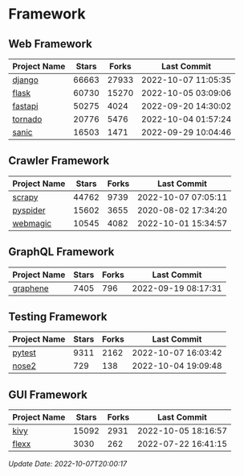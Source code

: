 # Framework

## Web Framework
| Project Name | Stars | Forks | Last Commit |
| ------------ | ----- | ----- | ----------- |
| [django](https://github.com/django/django) | 66663 | 27933 | 2022-10-07 11:05:35 |
| [flask](https://github.com/pallets/flask) | 60730 | 15270 | 2022-10-05 03:09:06 |
| [fastapi](https://github.com/tiangolo/fastapi) | 50275 | 4024 | 2022-09-20 14:30:02 |
| [tornado](https://github.com/tornadoweb/tornado) | 20776 | 5476 | 2022-10-04 01:57:24 |
| [sanic](https://github.com/sanic-org/sanic) | 16503 | 1471 | 2022-09-29 10:04:46 |

## Crawler Framework
| Project Name | Stars | Forks | Last Commit |
| ------------ | ----- | ----- | ----------- |
| [scrapy](https://github.com/scrapy/scrapy) | 44762 | 9739 | 2022-10-07 07:05:11 |
| [pyspider](https://github.com/binux/pyspider) | 15602 | 3655 | 2020-08-02 17:34:20 |
| [webmagic](https://github.com/code4craft/webmagic) | 10545 | 4082 | 2022-10-01 15:34:57 |

## GraphQL Framework
| Project Name | Stars | Forks | Last Commit |
| ------------ | ----- | ----- | ----------- |
| [graphene](https://github.com/graphql-python/graphene) | 7405 | 796 | 2022-09-19 08:17:31 |

## Testing Framework
| Project Name | Stars | Forks | Last Commit |
| ------------ | ----- | ----- | ----------- |
| [pytest](https://github.com/pytest-dev/pytest) | 9311 | 2162 | 2022-10-07 16:03:42 |
| [nose2](https://github.com/nose-devs/nose2) | 729 | 138 | 2022-10-04 19:09:48 |

## GUI Framework
| Project Name | Stars | Forks | Last Commit |
| ------------ | ----- | ----- | ----------- |
| [kivy](https://github.com/kivy/kivy) | 15092 | 2931 | 2022-10-05 18:16:57 |
| [flexx](https://github.com/flexxui/flexx) | 3030 | 262 | 2022-07-22 16:41:15 |

*Update Date: 2022-10-07T20:00:17*